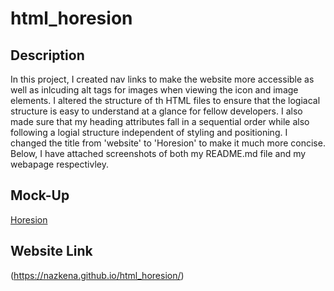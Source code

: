 # html_horesion

## Description

In this  project, I created nav links to make the website more accessible as well as inlcuding alt tags for images when viewing the icon and image elements. I altered the structure of th HTML files to ensure that the logiacal structure is easy to understand at a glance for fellow developers. I also made sure that my heading attributes fall in a sequential order while also following a logial structure independent of styling and positioning. I changed the title from 'website' to 'Horesion' to make it much more concise. Below, I have attached screenshots of both my README.md file and my webapage respectivley.


## Mock-Up

[Horesion](./assets/css/image.png)

## Website Link

 (https://nazkena.github.io/html_horesion/)





